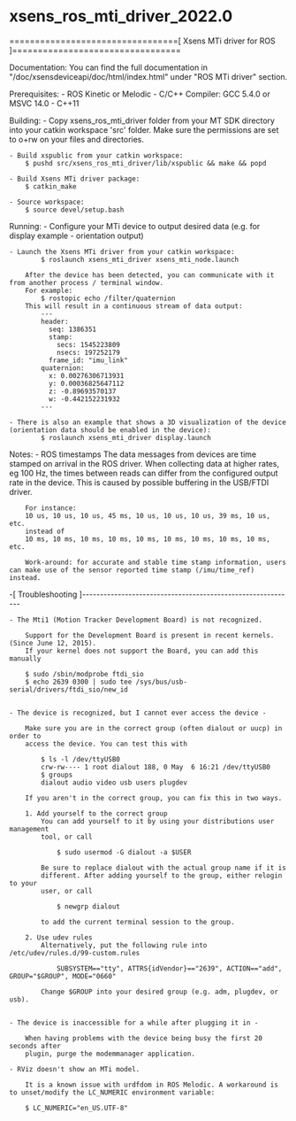 # xsens_ros_mti_driver_2022.0


=================================[ Xsens MTi driver for ROS ]=================================

Documentation:
    You can find the full documentation in "<your MT SDK directory>/doc/xsensdeviceapi/doc/html/index.html" under "ROS MTi driver" section.

Prerequisites:
    - ROS Kinetic or Melodic
    - C/C++ Compiler: GCC 5.4.0 or MSVC 14.0
    - C++11

Building:
    - Copy xsens_ros_mti_driver folder from your MT SDK directory into your catkin workspace 'src' folder.
        Make sure the permissions are set to o+rw on your files and directories.

    - Build xspublic from your catkin workspace:
        $ pushd src/xsens_ros_mti_driver/lib/xspublic && make && popd

    - Build Xsens MTi driver package:
        $ catkin_make

    - Source workspace:
        $ source devel/setup.bash

Running:
    - Configure your MTi device to output desired data (e.g. for display example - orientation output)

    - Launch the Xsens MTi driver from your catkin workspace:
            $ roslaunch xsens_mti_driver xsens_mti_node.launch

        After the device has been detected, you can communicate with it from another process / terminal window.
        For example:
            $ rostopic echo /filter/quaternion
        This will result in a continuous stream of data output:
            ---
            header: 
              seq: 1386351
              stamp: 
                secs: 1545223809
                nsecs: 197252179
              frame_id: "imu_link"
            quaternion: 
              x: 0.00276306713931
              y: 0.00036825647112
              z: -0.89693570137
              w: -0.442152231932
            ---

    - There is also an example that shows a 3D visualization of the device (orientation data should be enabled in the device):
            $ roslaunch xsens_mti_driver display.launch


Notes:
    - ROS timestamps
        The data messages from devices are time stamped on arrival in the ROS driver.
        When collecting data at higher rates, eg 100 Hz, the times between reads can differ from the configured output rate in the device.
        This is caused by possible buffering in the USB/FTDI driver.

        For instance:
        10 us, 10 us, 10 us, 45 ms, 10 us, 10 us, 10 us, 39 ms, 10 us, etc.
        instead of 
        10 ms, 10 ms, 10 ms, 10 ms, 10 ms, 10 ms, 10 ms, 10 ms, 10 ms, etc.

        Work-around: for accurate and stable time stamp information, users can make use of the sensor reported time stamp (/imu/time_ref) instead.

-[ Troubleshooting ]------------------------------------------------------------

    - The Mti1 (Motion Tracker Development Board) is not recognized.

        Support for the Development Board is present in recent kernels. (Since June 12, 2015).
        If your kernel does not support the Board, you can add this manually

        $ sudo /sbin/modprobe ftdi_sio
        $ echo 2639 0300 | sudo tee /sys/bus/usb-serial/drivers/ftdi_sio/new_id


    - The device is recognized, but I cannot ever access the device -

        Make sure you are in the correct group (often dialout or uucp) in order to
        access the device. You can test this with

            $ ls -l /dev/ttyUSB0
            crw-rw---- 1 root dialout 188, 0 May  6 16:21 /dev/ttyUSB0
            $ groups
            dialout audio video usb users plugdev

        If you aren't in the correct group, you can fix this in two ways.

        1. Add yourself to the correct group
            You can add yourself to it by using your distributions user management
            tool, or call

                $ sudo usermod -G dialout -a $USER

            Be sure to replace dialout with the actual group name if it is
            different. After adding yourself to the group, either relogin to your
            user, or call

                $ newgrp dialout

            to add the current terminal session to the group.

        2. Use udev rules
            Alternatively, put the following rule into /etc/udev/rules.d/99-custom.rules

                SUBSYSTEM=="tty", ATTRS{idVendor}=="2639", ACTION=="add", GROUP="$GROUP", MODE="0660"

            Change $GROUP into your desired group (e.g. adm, plugdev, or usb).


    - The device is inaccessible for a while after plugging it in -

        When having problems with the device being busy the first 20 seconds after
        plugin, purge the modemmanager application.

    - RViz doesn't show an MTi model.

        It is a known issue with urdfdom in ROS Melodic. A workaround is to unset/modify the LC_NUMERIC environment variable:

        $ LC_NUMERIC="en_US.UTF-8"
